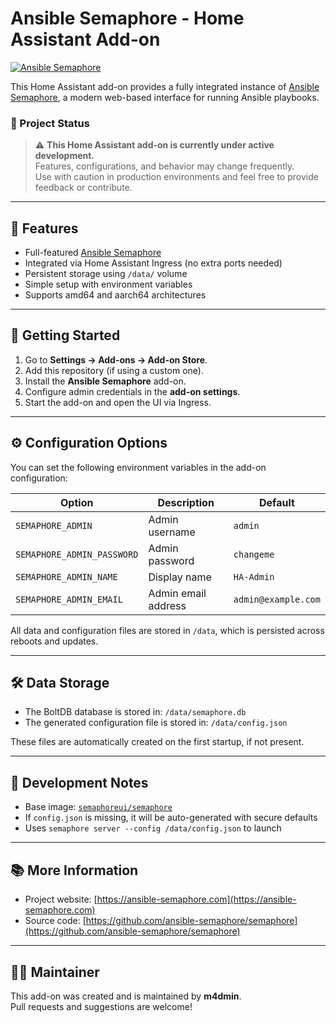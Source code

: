 # Ansible Semaphore - Home Assistant Add-on

[![Ansible Semaphore](https://img.shields.io/badge/addon-ansible--semaphore-blue)](https://github.com/m4dmin/hassio-addons/tree/main/addons/ansible_semaphore)

This Home Assistant add-on provides a fully integrated instance of [Ansible Semaphore](https://ansible-semaphore.com/), a modern web-based interface for running Ansible playbooks.

### 📢 Project Status

> ⚠️ **This Home Assistant add-on is currently under active development.**  
> Features, configurations, and behavior may change frequently.  
> Use with caution in production environments and feel free to provide feedback or contribute.

---

## 🧩 Features

- Full-featured [Ansible Semaphore](https://github.com/ansible-semaphore/semaphore)
- Integrated via Home Assistant Ingress (no extra ports needed)
- Persistent storage using `/data/` volume
- Simple setup with environment variables
- Supports amd64 and aarch64 architectures

---

## 🚀 Getting Started

1. Go to **Settings → Add-ons → Add-on Store**.
2. Add this repository (if using a custom one).
3. Install the **Ansible Semaphore** add-on.
4. Configure admin credentials in the **add-on settings**.
5. Start the add-on and open the UI via Ingress.

---

## ⚙️ Configuration Options

You can set the following environment variables in the add-on configuration:

| Option                   | Description               | Default         |
|--------------------------|---------------------------|-----------------|
| `SEMAPHORE_ADMIN`        | Admin username            | `admin`         |
| `SEMAPHORE_ADMIN_PASSWORD` | Admin password         | `changeme`      |
| `SEMAPHORE_ADMIN_NAME`   | Display name              | `HA-Admin`      |
| `SEMAPHORE_ADMIN_EMAIL`  | Admin email address       | `admin@example.com` |

All data and configuration files are stored in `/data`, which is persisted across reboots and updates.

---

## 🛠 Data Storage

- The BoltDB database is stored in: `/data/semaphore.db`
- The generated configuration file is stored in: `/data/config.json`

These files are automatically created on the first startup, if not present.

---

## 🧪 Development Notes

- Base image: [`semaphoreui/semaphore`](https://hub.docker.com/r/semaphoreui/semaphore)
- If `config.json` is missing, it will be auto-generated with secure defaults
- Uses `semaphore server --config /data/config.json` to launch

---

## 📚 More Information

- Project website: [https://ansible-semaphore.com](https://ansible-semaphore.com)
- Source code: [https://github.com/ansible-semaphore/semaphore](https://github.com/ansible-semaphore/semaphore)

---

## 🧑‍💻 Maintainer

This add-on was created and is maintained by **m4dmin**.  
Pull requests and suggestions are welcome!

